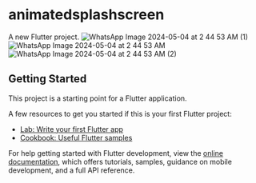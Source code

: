 # animatedsplashscreen

A new Flutter project.
![WhatsApp Image 2024-05-04 at 2 44 53 AM (1)](https://github.com/Funnzone360/animatedsplashscreenusinglottieanimation/assets/74485576/9aff5e12-ac4b-463d-8ad3-821add406e60)
![WhatsApp Image 2024-05-04 at 2 44 53 AM](https://github.com/Funnzone360/animatedsplashscreenusinglottieanimation/assets/74485576/2d3e3972-3c82-47df-8b58-17077600e46a)
![WhatsApp Image 2024-05-04 at 2 44 53 AM (2)](https://github.com/Funnzone360/animatedsplashscreenusinglottieanimation/assets/74485576/47a2aad1-8c95-448e-8701-7c31f7726c18)
## Getting Started

This project is a starting point for a Flutter application.

A few resources to get you started if this is your first Flutter project:

- [Lab: Write your first Flutter app](https://docs.flutter.dev/get-started/codelab)
- [Cookbook: Useful Flutter samples](https://docs.flutter.dev/cookbook)

For help getting started with Flutter development, view the
[online documentation](https://docs.flutter.dev/), which offers tutorials,
samples, guidance on mobile development, and a full API reference.
